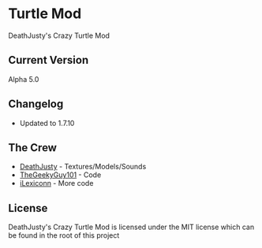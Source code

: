 Turtle Mod
=========

DeathJusty's Crazy Turtle Mod


Current Version
----

Alpha 5.0

Changelog
-----------

* Updated to 1.7.10

The Crew
--------------

* [DeathJusty](https://github.com/DeathJusty) - Textures/Models/Sounds
* [TheGeekyGuy101](https://github.com/TheGeekyGuy101) - Code
* [iLexiconn](https://github.com/iLexiconn) - More code

License
----

DeathJusty's Crazy Turtle Mod is licensed under the MIT license which can be found in the root of this project
